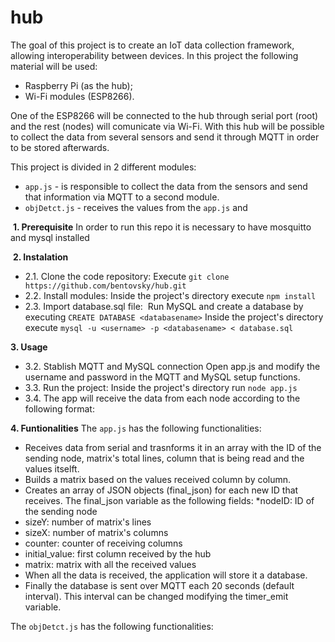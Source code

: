# hub

The goal of this project is to create an IoT data collection framework, allowing interoperability between devices.
In this project the following material will be used:
- Raspberry Pi (as the hub);
- Wi-Fi modules (ESP8266).

One of the ESP8266 will be connected to the hub through serial port (root) and the rest (nodes) will comunicate via Wi-Fi.
With this hub will be possible to collect the data from several sensors and send it through MQTT in order to be stored afterwards.

This project is divided in 2 different modules:
- `app.js` - is responsible to collect the data from the sensors and send that information via MQTT to a second module.
- `objDetct.js` - receives the values from the `app.js` and 

 **1. Prerequisite** 
In order to run this repo it is necessary to have mosquitto and mysql installed

 **2. Instalation**
 - 2.1. Clone the code repository:
Execute `git clone https://github.com/bentovsky/hub.git`
 - 2.2. Install modules:
Inside the project's directory execute `npm install`
 - 2.3. Import database.sql file:
 Run MySQL and create a database by executing `CREATE DATABASE <databasename>`
Inside the project's directory execute `mysql -u <username> -p <databasename> < database.sql`

**3. Usage**
 - 3.2. Stablish MQTT and MySQL connection
    Open app.js and modify the username and password in the MQTT and MySQL setup functions.
 - 3.3. Run the project:
    Inside the project's directory run `node app.js`
 - 3.4. The app will receive the data from each node according to the following format:

**4. Funtionalities**
 The `app.js` has the following functionalities:
  - Receives data from serial and trasnforms it in an array with the ID of the sending node, matrix's total lines, column that is being read and the values itselft.
  - Builds a matrix based on the values received column by column.
  - Creates an array of JSON objects (final_json) for each new ID that receives. The final_json variable as the following fields: 
   *nodeID: ID of the sending node
   - sizeY: number of matrix's lines
   - sizeX: number of matrix's columns
   - counter: counter of receiving columns
   - initial_value: first column received by the hub
   - matrix:  matrix with all the received values
 - When all the data is received, the application will store it a database.
 - Finally the database is sent over MQTT each 20 seconds (default interval). This interval can be changed modifying the timer_emit variable.
 
 The `objDetct.js` has the following functionalities:
 
 
